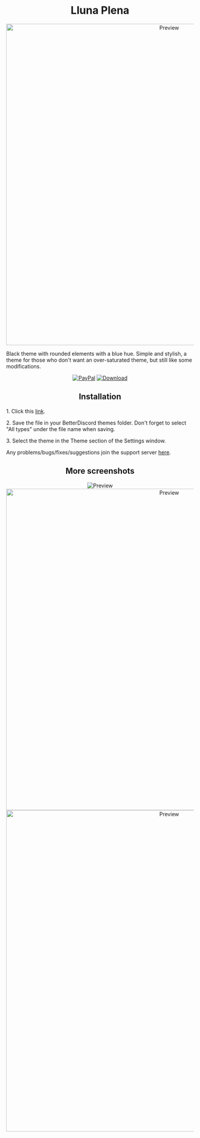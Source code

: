 <h1 align="center">Lluna Plena</h1>
<p align="center">
  <img alt="Preview" width="860" alt="preview" src="https://i.imgur.com/dh9Ctag.png">
<p align="center">
<p>Black theme with rounded elements with a blue hue. Simple and stylish, a theme for those who don't want an over-saturated theme, but still like some modifications.</p>
<p align="center">
  <a href="https://bit.ly/3fnzq1Z"> <img alt="PayPal" src="https://img.shields.io/badge/Donate-grey?style=plastic&logo=paypal&"></a>
  <a href="https://github.com/rmkx/rmkx.github.io/releases/download/v1.0/LlunaPlena.theme.css"> <img alt="Download" src="https://img.shields.io/badge/Download-yellowgreen?style=plastic&logo=github"></a></p>

<h2 align="center">Installation</h2>
<p>1. Click this <a href="https://github.com/rmkx/rmkx.github.io/releases/download/v1.0/LlunaPlena.theme.css">link</a>.</p>
<p>2. Save the file in your BetterDiscord themes folder. Don't forget to select "All types" under the file name when saving.</p>
<p>3. Select the theme in the Theme section of the Settings window.</p>
<p>Any problems/bugs/fixes/suggestions join the support server <a href="https://discord.com/HnGWVQbQBv">here</a>.</p>

<h2 align="center">More screenshots</h2>
<p align="center">
  <img alt="Preview" alt="preview" src="https://i.imgur.com/jRASejc.png">
  <img alt="Preview" width="860" alt="preview" src="https://i.imgur.com/2KplCbr.png">
  <img alt="Preview" width="860" alt="preview" src="https://i.imgur.com/DtskXxT.png">
<p align="center">
